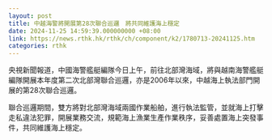 ```yaml
---
layout: post
title: 中越海警將開展第28次聯合巡邏　將共同維護海上穩定
date: 2024-11-25 14:59:39.000000000 +08:00
link: https://news.rthk.hk/rthk/ch/component/k2/1780713-20241125.htm
categories: rthk
---
```


央視新聞報道，中國海警艦艇編隊今日上午，前往北部灣海域，將與越南海警艦艇編隊開展本年度第二次北部灣聯合巡邏，亦是2006年以來，中越海上執法部門開展的第28次聯合巡邏。

聯合巡邏期間，雙方將對北部灣海域兩國作業船舶，進行執法監管，並就海上打擊走私違法犯罪，開展業務交流，規範海上漁業生產作業秩序，妥善處置海上突發事件，共同維護海上穩定。

